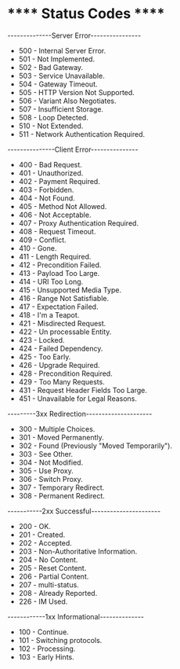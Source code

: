 # **** Status Codes ****

--------------Server Error----------------
* 500 - Internal Server Error.
* 501 - Not Implemented.
* 502 - Bad Gateway.
* 503 - Service Unavailable.
* 504 - Gateway Timeout.
* 505 - HTTP Version Not Supported.
* 506 - Variant Also Negotiates.
* 507 - Insufficient Storage.
* 508 - Loop Detected.
* 510 - Not Extended.
* 511 - Network Authentication Required.

---------------Client Error---------------
* 400 - Bad Request.
* 401 - Unauthorized.
* 402 - Payment Required.
* 403 - Forbidden.
* 404 - Not Found.
* 405 - Method Not Allowed.
* 406 - Not Acceptable.
* 407 - Proxy Authentication Required.
* 408 - Request Timeout.
* 409 - Conflict.
* 410 - Gone.
* 411 - Length Required.
* 412 - Precondition Failed.
* 413 - Payload Too Large.
* 414 - URI Too Long.
* 415 - Unsupported Media Type.
* 416 - Range Not Satisfiable.
* 417 - Expectation Failed.
* 418 - I'm a Teapot.
* 421 - Misdirected Request.
* 422 - Un processable Entity.
* 423 - Locked.
* 424 - Failed Dependency.
* 425 - Too Early.
* 426 - Upgrade Required.
* 428 - Precondition Required.
* 429 - Too Many Requests.
* 431 - Request Header Fields Too Large.
* 451 - Unavailable for Legal Reasons.


---------3xx Redirection---------------------
* 300 - Multiple Choices.
* 301 - Moved Permanently.
* 302 - Found (Previously "Moved Temporarily").
* 303 - See Other.
* 304 - Not Modified.
* 305 - Use Proxy.
* 306 - Switch Proxy.
* 307 - Temporary Redirect.
* 308 - Permanent Redirect.

-----------2xx Successful----------------------
* 200 - OK.
* 201 - Created.
* 202 - Accepted.
* 203 - Non-Authoritative Information.
* 204 - No Content.
* 205 - Reset Content.
* 206 - Partial Content.
* 207 - multi-status.
* 208 - Already Reported.
* 226 - IM Used.

------------1xx Informational--------------
* 100 - Continue.
* 101 - Switching protocols.
* 102 - Processing.
* 103 - Early Hints.